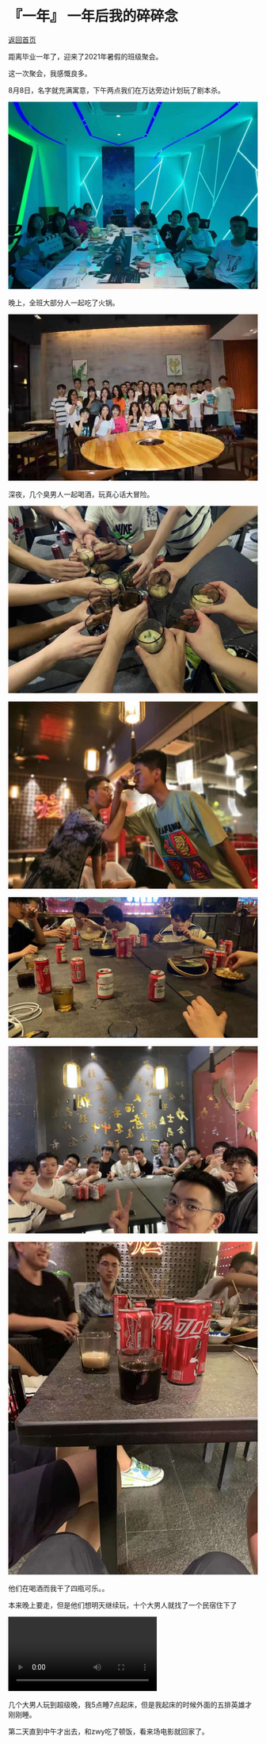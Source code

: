 # 『一年』 一年后我的碎碎念

[返回首页](../)

距离毕业一年了，迎来了2021年暑假的班级聚会。

这一次聚会，我感慨良多。

8月8日，名字就充满寓意，下午两点我们在万达旁边计划玩了剧本杀。

![x](../att/21080901/1.jpg)

晚上，全班大部分人一起吃了火锅。

![x](../att/21080901/3.jpg)

深夜，几个臭男人一起喝酒，玩真心话大冒险。

![x](../att/21080901/5.jpg)

![x](../att/21080901/6.jpg)

![x](../att/21080901/7.jpg)

![x](../att/21080901/8.jpg)

![x](../att/21080901/2.jpg)

他们在喝酒而我干了四瓶可乐。。

本来晚上要走，但是他们想明天继续玩，十个大男人就找了一个民宿住下了

![x](../att/21080901/4.mp4)

几个大男人玩到超级晚，我5点睡7点起床，但是我起床的时候外面的五排英雄才刚刚睡。

第二天直到中午才出去，和zwy吃了顿饭，看来场电影就回家了。
